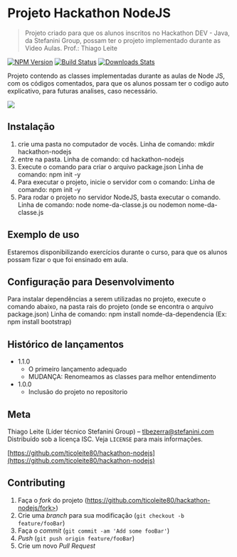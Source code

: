# Projeto Hackathon NodeJS

> Projeto criado para que os alunos inscritos no Hackathon DEV - Java, da Stefanini Group, possam ter o projeto implementado durante as Video Aulas.
> Prof.: Thiago Leite

[![NPM Version][npm-image]][npm-url]
[![Build Status][travis-image]][travis-url]
[![Downloads Stats][npm-downloads]][npm-url]

Projeto contendo as classes implementadas durante as aulas de Node JS, com os códigos comentados, para que os alunos possam ter o codigo auto explicativo, para futuras analises, caso necessário.

![](../header.png)

## Instalação

1. crie uma pasta no computador de vocês.
   Linha de comando: mkdir hackathon-nodejs
2. entre na pasta.
   Linha de comando: cd hackathon-nodejs
3. Execute o comando para criar o arquivo package.json
   Linha de comando: npm init -y
4. Para executar o projeto, inicie o servidor com o comando:
   Linha de comando: npm init -y
5. Para rodar o projeto no servidor NodeJS, basta executar o comando.
   Linha de comando: node nome-da-classe.js ou nodemon nome-da-classe.js
   
## Exemplo de uso

Estaremos disponibilizando exercícios durante o curso, para que os alunos possam fizar o que foi ensinado em aula.

## Configuração para Desenvolvimento

Para instalar dependências a serem utilizadas no projeto, execute o comando abaixo, na pasta rais do projeto (onde se encontra o arquivo package.json)
   Linha de comando: npm install nomde-da-dependencia (Ex: npm install bootstrap)

## Histórico de lançamentos

* 1.1.0
    * O primeiro lançamento adequado
    * MUDANÇA: Renomeamos as classes para melhor entendimento
* 1.0.0
    * Inclusão do projeto no repositorio

## Meta

Thiago Leite (Líder técnico Stefanini Group) – tlbezerra@stefanini.com
Distribuído sob a licença ISC. Veja `LICENSE` para mais informações.

[https://github.com/ticoleite80/hackathon-nodejs](https://github.com/ticoleite80/hackathon-nodejs)

## Contributing

1. Faça o _fork_ do projeto (https://github.com/ticoleite80/hackathon-nodejs/fork>)
2. Crie uma _branch_ para sua modificação (`git checkout -b feature/fooBar`)
3. Faça o _commit_ (`git commit -am 'Add some fooBar'`)
4. _Push_ (`git push origin feature/fooBar`)
5. Crie um novo _Pull Request_

[npm-image]: https://img.shields.io/npm/v/datadog-metrics.svg?style=flat-square
[npm-url]: https://npmjs.org/package/datadog-metrics
[npm-downloads]: https://img.shields.io/npm/dm/datadog-metrics.svg?style=flat-square
[travis-image]: https://img.shields.io/travis/dbader/node-datadog-metrics/master.svg?style=flat-square
[travis-url]: https://travis-ci.org/dbader/node-datadog-metrics
[wiki]: https://github.com/seunome/seuprojeto/wiki
